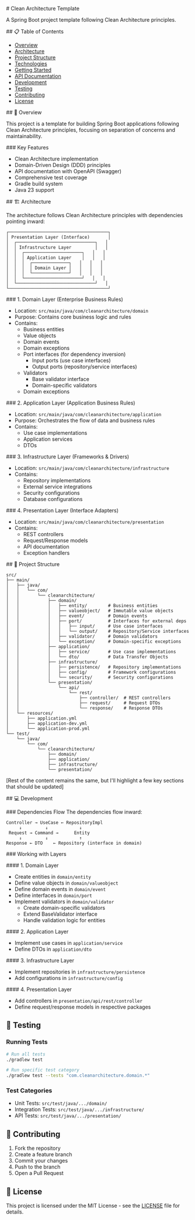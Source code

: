 \# Clean Architecture Template

A Spring Boot project template following Clean Architecture principles.

\## 📋 Table of Contents
- [Overview](#overview)
- [Architecture](#architecture)
- [Project Structure](#project-structure)
- [Technologies](#technologies)
- [Getting Started](#getting-started)
- [API Documentation](#api-documentation)
- [Development](#development)
- [Testing](#testing)
- [Contributing](#contributing)
- [License](#license)

\## 🎯 Overview

This project is a template for building Spring Boot applications following Clean Architecture principles, focusing on separation of concerns and maintainability.

\### Key Features
- Clean Architecture implementation
- Domain-Driven Design (DDD) principles
- API documentation with OpenAPI (Swagger)
- Comprehensive test coverage
- Gradle build system
- Java 23 support

\## 🏗 Architecture

The architecture follows Clean Architecture principles with dependencies pointing inward:

```
┌──────────────────────────────────────┐
│ Presentation Layer (Interface)       │
│  ┌──────────────────────────────┐   │
│  │ Infrastructure Layer         │   │
│  │  ┌──────────────────────┐   │   │
│  │  │ Application Layer    │   │   │
│  │  │  ┌──────────────┐   │   │   │
│  │  │  │ Domain Layer │   │   │   │
│  │  │  └──────────────┘   │   │   │
│  │  └──────────────────────┘   │   │
│  └──────────────────────────────┘   │
└──────────────────────────────────────┘
```

\### 1. Domain Layer (Enterprise Business Rules)
- Location: `src/main/java/com/cleanarchitecture/domain`
- Purpose: Contains core business logic and rules
- Contains:
  - Business entities
  - Value objects
  - Domain events
  - Domain exceptions
  - Port interfaces (for dependency inversion)
    - Input ports (use case interfaces)
    - Output ports (repository/service interfaces)
  - Validators
    - Base validator interface
    - Domain-specific validators
  - Domain exceptions

\### 2. Application Layer (Application Business Rules)
- Location: `src/main/java/com/cleanarchitecture/application`
- Purpose: Orchestrates the flow of data and business rules
- Contains:
  - Use case implementations
  - Application services
  - DTOs

\### 3. Infrastructure Layer (Frameworks & Drivers)
- Location: `src/main/java/com/cleanarchitecture/infrastructure`
- Contains:
  - Repository implementations
  - External service integrations
  - Security configurations
  - Database configurations

\### 4. Presentation Layer (Interface Adapters)
- Location: `src/main/java/com/cleanarchitecture/presentation`
- Contains:
  - REST controllers
  - Request/Response models
  - API documentation
  - Exception handlers

\## 📁 Project Structure

```
src/
├── main/
│   ├── java/
│   │   └── com/
│   │       └── cleanarchitecture/
│   │           ├── domain/
│   │           │   ├── entity/        # Business entities
│   │           │   ├── valueobject/   # Immutable value objects
│   │           │   ├── event/         # Domain events
│   │           │   ├── port/          # Interfaces for external deps
│   │           │   │   ├── input/     # Use case interfaces
│   │           │   │   └── output/    # Repository/Service interfaces
│   │           │   ├── validator/     # Domain validators
│   │           │   └── exception/     # Domain-specific exceptions
│   │           ├── application/
│   │           │   ├── service/       # Use case implementations
│   │           │   └── dto/           # Data Transfer Objects
│   │           ├── infrastructure/
│   │           │   ├── persistence/   # Repository implementations
│   │           │   ├── config/        # Framework configurations
│   │           │   └── security/      # Security configurations
│   │           └── presentation/
│   │               └── api/
│   │                   └── rest/
│   │                       ├── controller/  # REST controllers
│   │                       ├── request/     # Request DTOs
│   │                       └── response/    # Response DTOs
│   └── resources/
│       ├── application.yml
│       ├── application-dev.yml
│       └── application-prod.yml
└── test/
    └── java/
        └── com/
            └── cleanarchitecture/
                ├── domain/
                ├── application/
                ├── infrastructure/
                └── presentation/
```

[Rest of the content remains the same, but I'll highlight a few key sections that should be updated]

\## 💻 Development

\### Dependencies Flow
The dependencies flow inward:
```
Controller → UseCase ← RepositoryImpl
     ↓         ↓            ↓
 Request → Command →      Entity
     ↓         ↓            ↑
Response ← DTO    ← Repository (interface in domain)
```

\### Working with Layers

\#### 1. Domain Layer
- Create entities in `domain/entity`
- Define value objects in `domain/valueobject`
- Define domain events in `domain/event`
- Define interfaces in `domain/port`
- Implement validators in `domain/validator`
  - Create domain-specific validators
  - Extend BaseValidator interface
  - Handle validation logic for entities

\#### 2. Application Layer
- Implement use cases in `application/service`
- Define DTOs in `application/dto`

\#### 3. Infrastructure Layer
- Implement repositories in `infrastructure/persistence`
- Add configurations in `infrastructure/config`

\#### 4. Presentation Layer
- Add controllers in `presentation/api/rest/controller`
- Define request/response models in respective packages

## 🧪 Testing

### Running Tests
```bash
# Run all tests
./gradlew test

# Run specific test category
./gradlew test --tests "com.cleanarchitecture.domain.*"
```

### Test Categories
- Unit Tests: `src/test/java/.../domain/`
- Integration Tests: `src/test/java/.../infrastructure/`
- API Tests: `src/test/java/.../presentation/`

## 🤝 Contributing

1. Fork the repository
2. Create a feature branch
3. Commit your changes
4. Push to the branch
5. Open a Pull Request

## 📄 License

This project is licensed under the MIT License - see the [LICENSE](LICENSE) file for details.
